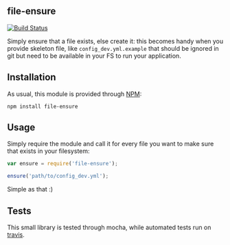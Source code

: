 ## file-ensure

[![Build Status](https://travis-ci.org/namshi/file-ensure.svg?branch=master)](https://travis-ci.org/namshi/file-ensure)

Simply ensure that a file exists, else create it: this becomes handy
when you provide skeleton file, like `config_dev.yml.example` that should
be ignored in git but need to be available in your FS to run your
application.

## Installation

As usual, this module is provided through
[NPM](https://www.npmjs.org/package/file-ensure):

```
npm install file-ensure
```

## Usage

Simply require the module and call it for
every file you want to make sure that exists
in your filesystem:

``` javascript
var ensure = require('file-ensure');

ensure('path/to/config_dev.yml');
```

Simple as that :)

## Tests

This small library is tested through mocha, while
automated tests run on [travis](https://travis-ci.org/namshi/file-ensure).
